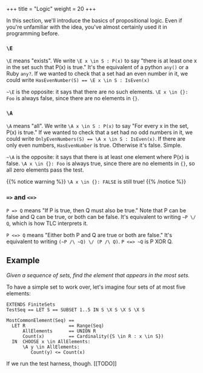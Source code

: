 +++
title = "Logic"
weight = 20
+++

In this section, we'll introduce the basics of propositional logic. Even if you're unfamiliar with the idea, you've almost certainly used it in programming before. 

### `\E`

`\E` means "exists". We write `\E x \in S : P(x)` to say "there is at least one x in the set such that P(x) is true." It's the equivalent of a python `any()` or a Ruby `any?`. If we wanted to check that a set had an even  number in it, we could write `HasEvenNumber(S) == \E x \in S : IsEven(x)`

`~\E` is the opposite: it says that there are no such elements. `\E x \in {}: Foo` is always false, since there are no elements in `{}`.

### `\A`

`\A` means "all". We write `\A x \in S : P(x)` to say "For every x in the set, P(x) is true." If we wanted to check that a set had no odd numbers in it, we could write `OnlyEvenNumbers(S) == \A x \in S : IsEven(x)`. If there are only even numbers, `HasEvenNumber` is true. Otherwise it's false. Simple.

`~\A` is the opposite: it says that there is at least one element where P(x) is false. `\A x \in {}: Foo` is always true, since there are no elements in `{}`, so all zero elements pass the test.

{{% notice warning %}}
`\A x \in {}: FALSE` is still true!
{{% /notice %}}

### `=>` and `<=>`

`P => Q` means "If P is true, then Q must also be true." Note that P can be false and Q can be true, or both can be false. It's equivalent to writing `~P \/ Q`, which is how TLC interprets it.

`P <=> Q` means "Either both P and Q are true or both are false." It's equivalent to writing `(~P /\ ~Q) \/ (P /\ Q)`. `P <=> ~Q` is P XOR Q.

## Example

_Given a sequence of sets, find the element that appears in the most sets._

To have a simple set to work over, let's imagine four sets of at most five elements:

``` tla
EXTENDS FiniteSets
TestSeq == LET S == SUBSET 1..5 IN S \X S \X S \X S
```

``` tla
MostCommonElement(Seq) ==
  LET R                == Range(Seq)
      AllElements      == UNION R
      Count(x)         == Cardinality({S \in R : x \in S})
  IN  CHOOSE x \in AllElements:
      \A y \in AllElements:
         Count(y) <= Count(x)
```

If we run the test harness, though. [[TODO]]
